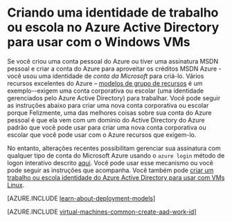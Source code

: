 <properties
   pageTitle="Criar uma identidade de trabalho ou da escola no AAD | Microsoft Azure"
   description="Saiba como criar uma identidade de trabalho ou da escola no Active Directory do Azure para usar com suas máquinas virtuais do Windows."
   services="virtual-machines-windows"
   documentationCenter=""
   authors="squillace"
   manager="timlt"
   editor=""
   tags="azure-service-management,azure-resource-manager"/>

<tags
   ms.service="virtual-machines-windows"
   ms.devlang="na"
   ms.topic="article"
   ms.tgt_pltfrm="vm-windows"
   ms.workload="infrastructure"
   ms.date="08/23/2016"
   ms.author="rasquill"/>

# <a name="creating-a-work-or-school-identity-in-azure-active-directory-to-use-with-windows-vms"></a>Criando uma identidade de trabalho ou escola no Azure Active Directory para usar com o Windows VMs

Se você criou uma conta pessoal do Azure ou tiver uma assinatura MSDN pessoal e criar a conta do Azure para aproveitar os créditos MSDN Azure - você usou uma identidade de *conta da Microsoft* para criá-lo. Vários recursos excelentes do Azure – [modelos de grupo de recursos](../azure-resource-manager/resource-group-overview.md) é um exemplo--exigem uma conta corporativa ou escolar (uma identidade gerenciados pelo Azure Active Directory) para trabalhar. Você pode seguir as instruções abaixo para criar uma nova conta corporativa ou escolar porque Felizmente, uma das melhores coisas sobre sua conta do Azure pessoal é que ela vem com um domínio do Active Directory do Azure padrão que você pode usar para criar uma nova conta corporativa ou escolar que você pode usar com o Azure recursos que exigem-lo.

No entanto, alterações recentes possibilitam gerenciar sua assinatura com qualquer tipo de conta do Microsoft Azure usando o `azure login` método de logon interativo descrito [aqui](../xplat-cli-connect.md). Você pode usar esse mecanismo ou você pode seguir as instruções que acompanha. Você também pode [criar um trabalho ou escola identidade do Azure Active Directory para usar com VMs Linux](virtual-machines-linux-create-aad-work-id.md).

[AZURE.INCLUDE [learn-about-deployment-models](../../includes/learn-about-deployment-models-both-include.md)]

[AZURE.INCLUDE [virtual-machines-common-create-aad-work-id](../../includes/virtual-machines-common-create-aad-work-id.md)]
